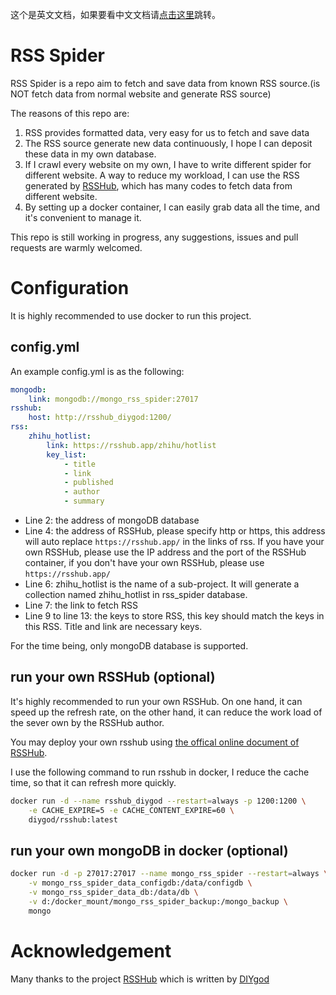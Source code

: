 这个是英文文档，如果要看中文文档请[点击这里](https://github.com/Neutrino3316/rss_spider/blob/master/README_ZH.md)跳转。

# RSS Spider

RSS Spider is a repo aim to fetch and save data from known RSS source.(is NOT fetch data from normal website and generate RSS source)

The reasons of this repo are:

1. RSS provides formatted data, very easy for us to fetch and save data
2. The RSS source generate new data continuously, I hope I can deposit these data in my own database.
3. If I crawl every website on my own, I have to write different spider for different website. A way to reduce my workload, I can use the RSS generated by [RSSHub](https://github.com/DIYgod/RSSHub), which has many codes to fetch data from different website.
4. By setting up a docker container, I can easily grab data all the time, and it's convenient to manage it.

This repo is still working in progress, any suggestions, issues and pull requests are warmly welcomed.

# Configuration

It is highly recommended to use docker to run this project.

## config.yml

An example config.yml is as the following:

```yaml
mongodb:
    link: mongodb://mongo_rss_spider:27017
rsshub:
    host: http://rsshub_diygod:1200/
rss:
    zhihu_hotlist:
        link: https://rsshub.app/zhihu/hotlist
        key_list:
            - title
            - link
            - published
            - author
            - summary
```

- Line 2: the address of mongoDB database
- Line 4: the address of RSSHub, please specify http or https, this address will auto replace `https://rsshub.app/` in the links of rss. If you have your own RSSHub, please use the IP address and the port of the RSSHub container, if you don't have your own RSSHub, please use `https://rsshub.app/`
- Line 6: zhihu_hotlist is the name of a sub-project. It will generate a collection named zhihu_hotlist in rss_spider database.
- Line 7: the link to fetch RSS
- Line 9 to line 13: the keys to store RSS, this key should match the keys in this RSS. Title and link are necessary keys.

For the time being, only mongoDB database is supported.

## run your own RSSHub (optional)

It's highly recommended to run your own RSSHub. On one hand, it can speed up the refresh rate, on the other hand, it can reduce the work load of the sever own by the RSSHub author.

You may deploy your own rsshub using [the offical online document of RSSHub](https://docs.rsshub.app/en/install/).

I use the following command to run rsshub in docker, I reduce the cache time, so that it can refresh more quickly.

```bash
docker run -d --name rsshub_diygod --restart=always -p 1200:1200 \
	-e CACHE_EXPIRE=5 -e CACHE_CONTENT_EXPIRE=60 \
	diygod/rsshub:latest
```

## run your own mongoDB in docker (optional)

```bash
docker run -d -p 27017:27017 --name mongo_rss_spider --restart=always \
	-v mongo_rss_spider_data_configdb:/data/configdb \
	-v mongo_rss_spider_data_db:/data/db \
	-v d:/docker_mount/mongo_rss_spider_backup:/mongo_backup \
	mongo
```

# Acknowledgement

Many thanks to the project [RSSHub](https://github.com/DIYgod/RSSHub) which is written by [DIYgod](https://github.com/DIYgod)

